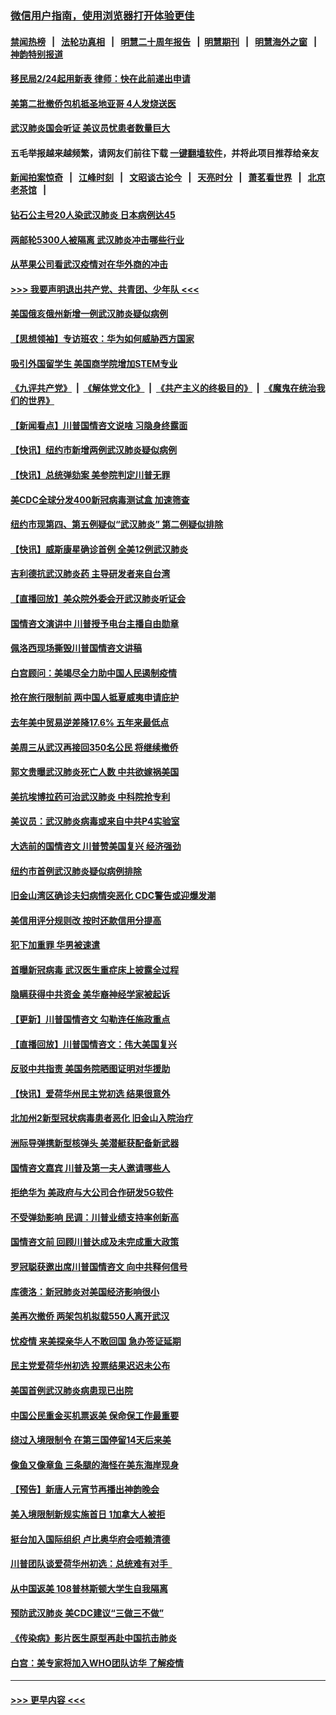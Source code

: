 ### [微信用户指南，使用浏览器打开体验更佳](https://github.com/gfw-breaker/banned-news1/blob/master/indexes/wechat-guide.md?t=0)
#### [禁闻热榜](热点新闻.md?t=0)  &nbsp;&nbsp;|&nbsp;&nbsp; [法轮功真相](https://github.com/gfw-breaker/truth/blob/master/README.md?t=0) &nbsp;&nbsp;|&nbsp;&nbsp; [明慧二十周年报告](https://github.com/gfw-breaker/mh-reports/blob/master/README.md?t=0) &nbsp;&nbsp;|&nbsp;&nbsp;[明慧期刊](https://github.com/gfw-breaker/mh-qikan) &nbsp;&nbsp;|&nbsp;&nbsp; [明慧海外之窗](https://github.com/gfw-breaker/mh-news/blob/master/README.md?t=0) &nbsp;&nbsp;|&nbsp;&nbsp; [神韵特别报道](https://github.com/gfw-breaker/mh-news/blob/master/shenyun.md?t=0)
#### [移民局2/24起用新表  律师：快在此前递出申请](../pages/nsc412/n11848220.md?t=02061644) 
#### [美第二批撤侨包机抵圣地亚哥 4人发烧送医](../pages/nsc412/n11847923.md?t=02061644) 
#### [武汉肺炎国会听证 美议员忧患者数量巨大](../pages/nsc412/n11844851.md?t=02061644) 
#### 五毛举报越来越频繁，请网友们前往下载 [一键翻墙软件](https://github.com/gfw-breaker/ssr-accounts)，并将此项目推荐给亲友
#### [新闻拍案惊奇](https://github.com/gfw-breaker/banned-news1/blob/master/pages/link4.md) &nbsp;&nbsp;|&nbsp;&nbsp; [江峰时刻](https://github.com/gfw-breaker/banned-news1/blob/master/pages/link4.md) &nbsp;&nbsp;|&nbsp;&nbsp; [文昭谈古论今](https://github.com/gfw-breaker/banned-news1/blob/master/pages/link4.md) &nbsp;&nbsp;|&nbsp;&nbsp; [天亮时分](https://github.com/gfw-breaker/banned-news1/blob/master/pages/link4.md) &nbsp;&nbsp;|&nbsp;&nbsp; [萧茗看世界](https://github.com/gfw-breaker/banned-news1/blob/master/pages/link4.md) &nbsp;&nbsp;|&nbsp;&nbsp; [北京老茶馆](https://github.com/gfw-breaker/banned-news1/blob/master/pages/link4.md) &nbsp;&nbsp;|&nbsp;&nbsp; 
#### [钻石公主号20人染武汉肺炎 日本病例达45](../pages/nsc412/n11847823.md?t=02061644) 
#### [两邮轮5300人被隔离 武汉肺炎冲击哪些行业](../pages/nsc412/n11847456.md?t=02061644) 
#### [从苹果公司看武汉疫情对在华外商的冲击](../pages/nsc412/n11847586.md?t=02061644) 
#### [>>> 我要声明退出共产党、共青团、少年队 <<<](https://github.com/begood0513/goodnews/blob/master/quit/letter.md) 
#### [美国俄亥俄州新增一例武汉肺炎疑似病例](../pages/nsc412/n11847714.md?t=02061644) 
#### [【思想领袖】专访班农：华为如何威胁西方国家](../pages/nsc412/n11847306.md?t=02061644) 
#### [吸引外国留学生 美国商学院增加STEM专业](../pages/nsc412/n11847417.md?t=02061644) 
#### [《九评共产党》](https://github.com/begood0513/9ping.md/blob/master/README.md) &nbsp;|&nbsp; [《解体党文化》](../../../../jtdwh.md/blob/master/README.md)  &nbsp;|&nbsp; [《共产主义的终极目的》](../../../../gczydzjmd.md/blob/master/README.md) &nbsp;|&nbsp; [《魔鬼在统治我们的世界》](../../../../mgztzwmdsj.md/blob/master/README.md) 
#### [【新闻看点】川普国情咨文说啥 习隐身终露面](../pages/nsc412/n11847016.md?t=02061644) 
#### [【快讯】纽约市新增两例武汉肺炎疑似病例](../pages/nsc412/n11847250.md?t=02061644) 
#### [【快讯】总统弹劾案 美参院判定川普无罪](../pages/nsc412/n11847316.md?t=02061644) 
#### [美CDC全球分发400新冠病毒测试盒 加速筛查](../pages/nsc412/n11847260.md?t=02061644) 
#### [纽约市现第四、第五例疑似“武汉肺炎”   第二例疑似排除](../pages/nsc412/n11847332.md?t=02061644) 
#### [【快讯】威斯康星确诊首例 全美12例武汉肺炎](../pages/nsc412/n11847162.md?t=02061644) 
#### [吉利德抗武汉肺炎药 主导研发者来自台湾](../pages/nsc412/n11847064.md?t=02061644) 
#### [【直播回放】美众院外委会开武汉肺炎听证会](../pages/nsc412/n11846727.md?t=02061644) 
#### [国情咨文演讲中 川普授予电台主播自由勋章](../pages/nsc412/n11846815.md?t=02061644) 
#### [佩洛西现场撕毁川普国情咨文讲稿](../pages/nsc412/n11846724.md?t=02061644) 
#### [白宫顾问：美竭尽全力助中国人民遏制疫情](../pages/nsc412/n11846756.md?t=02061644) 
#### [抢在旅行限制前 两中国人抵夏威夷申请庇护](../pages/nsc412/n11846866.md?t=02061644) 
#### [去年美中贸易逆差降17.6% 五年来最低点](../pages/nsc412/n11846755.md?t=02061644) 
#### [美周三从武汉再接回350名公民 将继续撤侨](../pages/nsc412/n11846705.md?t=02061644) 
#### [郭文贵曝武汉肺炎死亡人数 中共欲嫁祸美国](../pages/nsc412/n11846240.md?t=02061644) 
#### [美抗埃博拉药可治武汉肺炎 中科院抢专利](../pages/nsc412/n11846409.md?t=02061644) 
#### [美议员：武汉肺炎病毒或来自中共P4实验室](../pages/nsc412/n11846043.md?t=02061644) 
#### [大选前的国情咨文 川普赞美国复兴 经济强劲](../pages/nsc412/n11845526.md?t=02061644) 
#### [纽约市首例武汉肺炎疑似病例排除](../pages/nsc412/n11844989.md?t=02061644) 
#### [旧金山湾区确诊夫妇病情突恶化 CDC警告或迎爆发潮](../pages/nsc412/n11845730.md?t=02061644) 
#### [美信用评分规则改  按时还款信用分提高](../pages/nsc412/n11845488.md?t=02061644) 
#### [犯下加重罪 华男被速遣](../pages/nsc412/n11845476.md?t=02061644) 
#### [首曝新冠病毒 武汉医生重症床上披露全过程](../pages/nsc412/n11845150.md?t=02061644) 
#### [隐瞒获得中共资金 美华裔神经学家被起诉](../pages/nsc412/n11844879.md?t=02061644) 
#### [【更新】川普国情咨文 勾勒连任施政重点](../pages/nsc412/n11845223.md?t=02061644) 
#### [【直播回放】川普国情咨文：伟大美国复兴](../pages/nsc412/n11842079.md?t=02061644) 
#### [反驳中共指责 美国务院晒图证明对华援助](../pages/nsc412/n11844859.md?t=02061644) 
#### [【快讯】爱荷华州民主党初选 结果很意外](../pages/nsc412/n11844878.md?t=02061644) 
#### [北加州2新型冠状病毒患者恶化 旧金山入院治疗](../pages/nsc412/n11844842.md?t=02061644) 
#### [洲际导弹携新型核弹头 美潜艇获配备新武器](../pages/nsc412/n11844680.md?t=02061644) 
#### [国情咨文嘉宾 川普及第一夫人邀请哪些人](../pages/nsc412/n11844712.md?t=02061644) 
#### [拒绝华为 美政府与大公司合作研发5G软件](../pages/nsc412/n11844625.md?t=02061644) 
#### [不受弹劾影响 民调：川普业绩支持率创新高](../pages/nsc412/n11844622.md?t=02061644) 
#### [国情咨文前 回顾川普达成及未完成重大政策](../pages/nsc412/n11844581.md?t=02061644) 
#### [罗冠聪获邀出席川普国情咨文 向中共释何信号](../pages/nsc412/n11844355.md?t=02061644) 
#### [库德洛：新冠肺炎对美国经济影响很小](../pages/nsc412/n11844418.md?t=02061644) 
#### [美再次撤侨 两架包机拟载550人离开武汉](../pages/nsc412/n11844407.md?t=02061644) 
#### [忧疫情 来美探亲华人不敢回国 急办签证延期](../pages/nsc412/n11843344.md?t=02061644) 
#### [民主党爱荷华州初选 投票结果迟迟未公布](../pages/nsc412/n11844207.md?t=02061644) 
#### [美国首例武汉肺炎病患现已出院](../pages/nsc412/n11842740.md?t=02061644) 
#### [中国公民重金买机票返美 保命保工作最重要](../pages/nsc412/n11843282.md?t=02061644) 
#### [绕过入境限制令  在第三国停留14天后来美](../pages/nsc412/n11843341.md?t=02061644) 
#### [像鱼又像章鱼 三条腿的海怪在美东海岸现身](../pages/nsc412/n11843092.md?t=02061644) 
#### [【预告】新唐人元宵节再播出神韵晚会](../pages/nsc412/n11843192.md?t=02061644) 
#### [美入境限制新规实施首日 1加拿大人被拒](../pages/nsc412/n11843058.md?t=02061644) 
#### [挺台加入国际组织 卢比奥华府会唔赖清德](../pages/nsc412/n11843023.md?t=02061644) 
#### [川普团队谈爱荷华州初选：总统难有对手  ](../pages/nsc412/n11842867.md?t=02061644) 
#### [从中国返美 108普林斯顿大学生自我隔离](../pages/nsc412/n11842714.md?t=02061644) 
#### [预防武汉肺炎 美CDC建议“三做三不做”](../pages/nsc412/n11842700.md?t=02061644) 
#### [《传染病》影片医生原型再赴中国抗击肺炎](../pages/nsc412/n11842626.md?t=02061644) 
#### [白宫：美专家将加入WHO团队访华 了解疫情](../pages/nsc412/n11842198.md?t=02061644) 

----
#### [ >>> 更早内容 <<< ](../indexes/nsc412-earlier.md)
